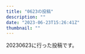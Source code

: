```yaml
---
title: "0623の投稿"
description: ""
date: "2023-06-23T15:26:41Z"
thumbnail: ""
---
```

20230623に行った投稿です。
<!--more-->
